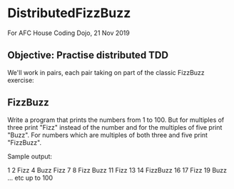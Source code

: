 # DistributedFizzBuzz
For AFC House Coding Dojo, 21 Nov 2019

## Objective: Practise distributed TDD

We'll work in pairs, each pair taking on part of the classic FizzBuzz exercise:

## FizzBuzz

Write a program that prints the numbers from 1 to 100.
But for multiples of three print "Fizz" instead of the
number and for the multiples of five print "Buzz". For
numbers which are multiples of both three and five
print "FizzBuzz".

Sample output:

1
2
Fizz
4
Buzz
Fizz
7
8
Fizz
Buzz
11
Fizz
13
14
FizzBuzz
16
17
Fizz
19
Buzz
... etc up to 100

